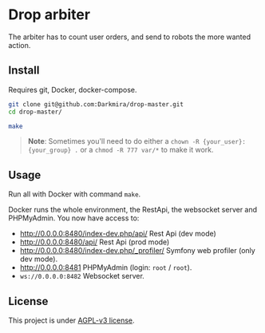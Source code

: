 Drop arbiter
============

The arbiter has to count user orders, and send to robots the more wanted action.


## Install

Requires git, Docker, docker-compose.

``` bash
git clone git@github.com:Darkmira/drop-master.git
cd drop-master/

make
```

> **Note**: Sometimes you'll need to do either a
> `chown -R {your_user}:{your_group} .`
> or a
> `chmod -R 777 var/*`
> to make it work.


## Usage

Run all with Docker with command `make`.

Docker runs the whole environment, the RestApi, the websocket server and PHPMyAdmin. You now have access to:

 - http://0.0.0.0:8480/index-dev.php/api/ Rest Api (dev mode)
 - http://0.0.0.0:8480/api/ Rest Api (prod mode)
 - http://0.0.0.0:8480/index-dev.php/_profiler/ Symfony web profiler (only dev mode).
 - http://0.0.0.0:8481 PHPMyAdmin (login: `root` / `root`).
 - `ws://0.0.0.0:8482` Websocket server.


## License

This project is under [AGPL-v3 license](LICENSE).
